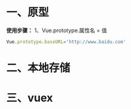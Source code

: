# 一、原型
  **使用步骤：**
  1、Vue.prototype.属性名 = 值
  ```js
  Vue.prototype.baseURL='http://www.baidu.com'
  ```

# 二、本地存储

# 三、vuex